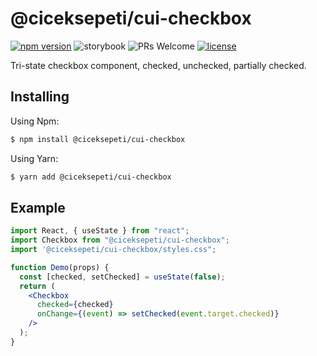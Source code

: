 # @ciceksepeti/cui-checkbox

[![npm version](https://img.shields.io/npm/v/@ciceksepeti/cui-checkbox.svg?style=flat)](https://www.npmjs.com/package/@ciceksepeti/cui-checkbox) ![storybook](https://shields.io/badge/storybook-white?logo=storybook&style=flat) ![PRs Welcome](https://img.shields.io/badge/PRs-welcome-brightgreen.svg) [![license](https://img.shields.io/badge/license-MIT-blue.svg)](https://github.com/ciceksepetitech/cactus-ui/blob/HEAD/LICENSE)

Tri-state checkbox component, checked, unchecked, partially checked.

## Installing
Using Npm:
```bash
$ npm install @ciceksepeti/cui-checkbox
```
Using Yarn:
```bash
$ yarn add @ciceksepeti/cui-checkbox
```

## Example

```jsx
import React, { useState } from "react";
import Checkbox from "@ciceksepeti/cui-checkbox";
import '@ciceksepeti/cui-checkbox/styles.css";

function Demo(props) {
  const [checked, setChecked] = useState(false);
  return (
    <Checkbox
      checked={checked}
      onChange={(event) => setChecked(event.target.checked)}
    />
  );
}
```

